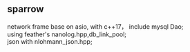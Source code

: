 ## sparrow
network frame base on asio, with c++17， include mysql Dao;<br />
using feather's nanolog.hpp,db_link_pool;<br />
json with nlohmann_json.hpp;<br />
